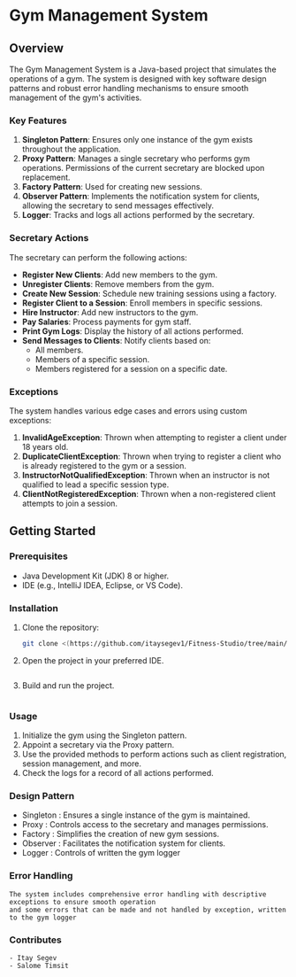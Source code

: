 # Gym Management System

## Overview
The Gym Management System is a Java-based project that simulates the operations of a gym. The system is designed with key software design patterns and robust error handling mechanisms to ensure smooth management of the gym's activities.

### Key Features
1. **Singleton Pattern**: Ensures only one instance of the gym exists throughout the application.
2. **Proxy Pattern**: Manages a single secretary who performs gym operations. Permissions of the current secretary are blocked upon replacement.
3. **Factory Pattern**: Used for creating new sessions.
4. **Observer Pattern**: Implements the notification system for clients, allowing the secretary to send messages effectively.
5. **Logger**: Tracks and logs all actions performed by the secretary.

### Secretary Actions
The secretary can perform the following actions:
- **Register New Clients**: Add new members to the gym.
- **Unregister Clients**: Remove members from the gym.
- **Create New Session**: Schedule new training sessions using a factory.
- **Register Client to a Session**: Enroll members in specific sessions.
- **Hire Instructor**: Add new instructors to the gym.
- **Pay Salaries**: Process payments for gym staff.
- **Print Gym Logs**: Display the history of all actions performed.
- **Send Messages to Clients**: Notify clients based on:
  - All members.
  - Members of a specific session.
  - Members registered for a session on a specific date.

### Exceptions
The system handles various edge cases and errors using custom exceptions:
1. **InvalidAgeException**: Thrown when attempting to register a client under 18 years old.
2. **DuplicateClientException**: Thrown when trying to register a client who is already registered to the gym or a session.
3. **InstructorNotQualifiedException**: Thrown when an instructor is not qualified to lead a specific session type.
4. **ClientNotRegisteredException**: Thrown when a non-registered client attempts to join a session.

## Getting Started
### Prerequisites
- Java Development Kit (JDK) 8 or higher.
- IDE (e.g., IntelliJ IDEA, Eclipse, or VS Code).

### Installation
1. Clone the repository:
   ```bash
   git clone <(https://github.com/itaysegev1/Fitness-Studio/tree/main/src)>
2. Open the project in your preferred IDE.
    ```bash
3. Build and run the project.
    ```bash

### Usage
1. Initialize the gym using the Singleton pattern.
2. Appoint a secretary via the Proxy pattern.
3. Use the provided methods to perform actions such as client registration, session management, and more.
4. Check the logs for a record of all actions performed.

### Design Pattern
* Singleton : Ensures a single instance of the gym is maintained.
* Proxy : Controls access to the secretary and manages permissions.
* Factory : Simplifies the creation of new gym sessions.
* Observer : Facilitates the notification system for clients.
* Logger : Controls of written the gym logger

### Error Handling
    The system includes comprehensive error handling with descriptive exceptions to ensure smooth operation 
    and some errors that can be made and not handled by exception, written to the gym logger

### Contributes
    - Itay Segev
    - Salome Timsit
